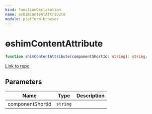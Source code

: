 ```yaml
---
kind: FunctionDeclaration
name: ɵshimContentAttribute
module: platform-browser
---
```


# ɵshimContentAttribute

```ts
function shimContentAttribute(componentShortId: string): string;
```

[Link to repo](https://github.com/timdeschryver/angular/blob/master/packages/platform-browser/src/dom/dom_renderer.ts#L29-L31)

## Parameters

| Name             | Type     | Description |
| ---------------- | -------- | ----------- |
| componentShortId | `string` |             |
